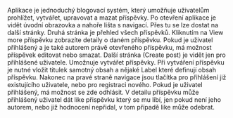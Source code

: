 Aplikace je jednoduchý blogovací systém, který umožňuje uživatelům prohlížet, vytvářet, upravovat a mazat příspěvky. 
Po otevření aplikace je vidět úvodní obrazovka a nahoře lišta s navigací. Přes tu se lze dostat na další stránky. 
Druhá stránka je přehled všech příspěvků.
Kliknutím na View more příspěvku zobrazíte detaily o daném příspěvku. Pokud je uživatel přihlášený a je také autorem právě otevřeného příspěvku, má možnost příspěvek editovat nebo smazat.
Další stránka (Create post) je vidět jen pro přihlášené uživatele. Umožnuje vytvářet příspěvky. Při vytváření příspěvku je nutné vložit titulek samotný obsah a nějaké Label které definují obsah příspěvku.
Nakonec na pravé straně navigace jsou tlačítka pro přihlášení již existujícího uživatele, nebo pro registraci nového. Pokud je uživatel přihlášený, má možnost se zde odhlásit.
V detailu příspěvku může přihlášený uživatel dát like přispěvku který se mu líbí, jen pokud není jeho autorem, nebo již hodnocení nepřidal, v tom případě like může odebrat.
